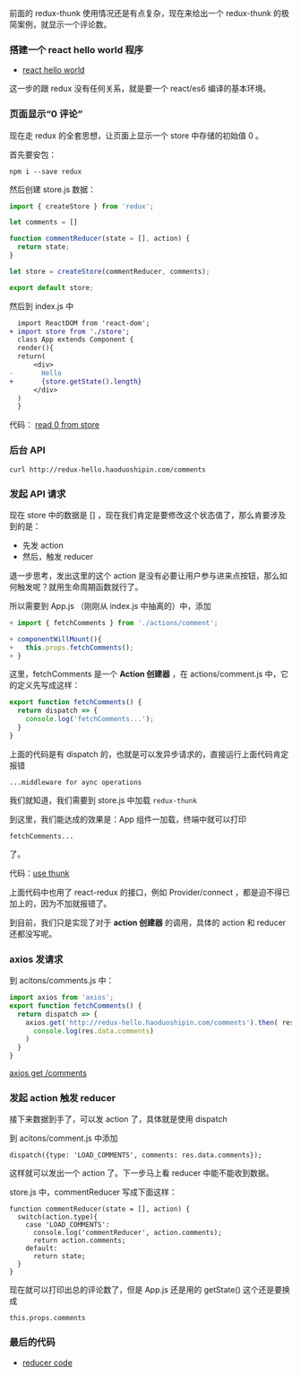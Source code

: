 
前面的 redux-thunk 使用情况还是有点复杂，现在来给出一个 redux-thunk 的极简案例，就显示一个评论数。

### 搭建一个 react hello world 程序

- [react hello world](https://coding.net/u/happypeter/p/redux-num/git/commit/335dfa91ce6b35d43cbc5ca6f8727c6ad62805f1)

这一步的跟 redux 没有任何关系，就是要一个 react/es6 编译的基本环境。


### 页面显示“0 评论”

现在走 redux 的全套思想，让页面上显示一个 store 中存储的初始值 0 。


首先要安包：

```
npm i --save redux
```

然后创建 store.js 数据：

```js
import { createStore } from 'redux';

let comments = []

function commentReducer(state = [], action) {
  return state;
}

let store = createStore(commentReducer, comments);

export default store;
```

然后到 index.js 中

```diff
  import ReactDOM from 'react-dom';
+ import store from './store';
  class App extends Component {
  render(){
  return(
      <div>
-       Hello
+       {store.getState().length}
      </div>
  )
  }
```

代码： [read 0 from store](https://coding.net/u/happypeter/p/redux-num/git/commit/e3de8542df9bc1ee7e37f2be909b58ae604d9dd5)


### 后台 API

```
curl http://redux-hello.haoduoshipin.com/comments
```


### 发起 API 请求

现在 store 中的数据是 [] ，现在我们肯定是要修改这个状态值了，那么肯要涉及到的是：

- 先发 action
- 然后，触发 reducer

退一步思考，发出这里的这个 action 是没有必要让用户参与进来点按钮，那么如何触发呢？就用生命周期函数就行了。

所以需要到 App.js （刚刚从 index.js 中抽离的）中，添加

```js
+ import { fetchComments } from './actions/comment';

+ componentWillMount(){
+   this.props.fetchComments();
+ }
```

这里，fetchComments 是一个 **Action 创建器** ，在 actions/comment.js 中，它的定义先写成这样：

```js
export function fetchComments() {
  return dispatch => {
    console.log('fetchComments...');
  }
}
```
上面的代码是有 dispatch 的，也就是可以发异步请求的，直接运行上面代码肯定报错

```
...middleware for aync operations
```

我们就知道，我们需要到 store.js 中加载 `redux-thunk`

到这里，我们能达成的效果是：App 组件一加载，终端中就可以打印

```
fetchComments...
```

了。

代码：[use thunk](https://coding.net/u/happypeter/p/redux-num/git/commit/0b815729ba724aa7ffa501dc222d99fcd94a11e1)

上面代码中也用了 react-redux 的接口，例如 Provider/connect ，都是迫不得已加上的，因为不加就报错了。

到目前，我们只是实现了对于 **action 创建器** 的调用，具体的 action 和 reducer 还都没写呢。


### axios 发请求

到 acitons/comments.js 中：

```js
import axios from 'axios';
export function fetchComments() {
  return dispatch => {
    axios.get('http://redux-hello.haoduoshipin.com/comments').then( res =>
      console.log(res.data.comments)
    )
  }
}
```

[axios get /comments](https://coding.net/u/happypeter/p/redux-num/git/commit/3df435c192c7471e4c2f8c75dbd3591ec1cce40c)


### 发起 action 触发 reducer


接下来数据到手了，可以发 action 了，具体就是使用 dispatch

到 acitons/comment.js 中添加

```
dispatch({type: 'LOAD_COMMENTS', comments: res.data.comments});
```

这样就可以发出一个 action 了。下一步马上看 reducer 中能不能收到数据。

store.js 中，commentReducer 写成下面这样：


```
function commentReducer(state = [], action) {
  switch(action.type){
    case 'LOAD_COMMENTS':
      console.log('commentReducer', action.comments);
      return action.comments;
    default:
      return state;
  }
}
```

现在就可以打印出总的评论数了，但是 App.js 还是用的 getState() 这个还是要换成

```
this.props.comments
```

### 最后的代码

- [reducer code](https://coding.net/u/happypeter/p/redux-num/git/commit/5a8cd6bac86def2b0909cf0ccc48e109e48762bd)
